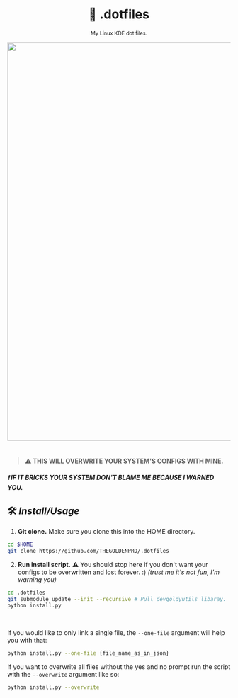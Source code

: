 <div align="center">

  # 💠 .dotfiles

  <sub>My Linux KDE dot files.</sub>
  
  <img src="https://github.com/THEGOLDENPRO/.dotfiles/assets/66202304/760582a4-799a-4336-b6dc-3f3a4105b44e" width="900px">

</div>

<br>

> #### ⚠️ THIS WILL OVERWRITE YOUR SYSTEM'S CONFIGS WITH MINE.
##### ❗ IF IT BRICKS YOUR SYSTEM DON'T BLAME ME BECAUSE I WARNED YOU.

## 🛠 *Install/Usage*
1. **Git clone.**
Make sure you clone this into the HOME directory.
```sh
cd $HOME
git clone https://github.com/THEGOLDENPRO/.dotfiles
```

2. **Run install script.**
⚠️ You should stop here if you don't want your configs to be overwritten and lost forever. :) *(trust me it's not fun, I'm warning you)*
```sh
cd .dotfiles
git submodule update --init --recursive # Pull devgoldyutils libaray.
python install.py
```

<br>

If you would like to only link a single file, the ``--one-file`` argument will help you with that:
```sh
python install.py --one-file {file_name_as_in_json}
```

If you want to overwrite all files without the yes and no prompt run the script with the ``--overwrite`` argument like so:
```sh
python install.py --overwrite
```
